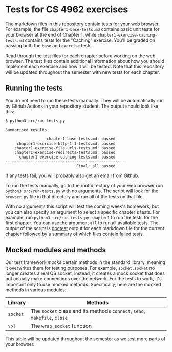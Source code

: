 # Tests for CS 4962 exercises

The markdown files in this repository contain tests for your web browser.
For example, the file `chapter1-base-tests.md` contains basic unit tests
    for your browser at the end of Chapter 1,
    while `chapter1-exercise-caching-tests.md` contains tests
    for the "Caching" exercise.
You'll be graded on passing both the `base` and `exercise` tests.

Read through the test files for each chapter before working on the web
    browser.
The test files contain additional information about how you should
    implement each exercise and how it will be tested.
Note that this repository will be updated throughout the semester with 
   new tests for each chapter.

## Running the tests

You do not need to run these tests manually.
They will be automatically run by Github Actions in your repository student.
The output should look like this:

    $ python3 src/run-tests.py
    
    Summarised results

                      chapter1-base-tests.md: passed
         chapter1-exercise-http-1-1-tests.md: passed
        chapter1-exercise-file-urls-tests.md: passed
        chapter1-exercise-redirects-tests.md: passed
          chapter1-exercise-caching-tests.md: passed
    ----------------------------------------------------
                                   Final: all passed

If any tests fail, you will probably also get an email from Github.

To run the tests manually,
    go to the root directory of your web browser
    run `python3 src/run-tests.py` with no arguments.
The script will look for the `browser.py` file in that directory
    and run all of the tests on that file.

With no arguments this script will test the coming week's homework,
    but you can also specify an 
    argument to select a specific chapter's tests.
For example, run `python3 src/run-tests.py chapter1`
    to run the tests for the first chapter.
You can use the argument `all` to run all available tests.
The output of the script is [doctest](https://docs.python.org/3/library/doctest.html) 
    output for each markdown file for the current chapter followed by a 
    summary of which files contain failed tests.

## Mocked modules and methods

Our test framework _mocks_ certain methods in the standard library,
    meaning it overwrites them for testing purposes.
For example, `socket.socket` no longer creates a real OS socket;
    instead, it creates a mock socket that does not actually make
    connections over the network.
For the tests to work, it's important only to use mocked methods.
Specifically, here are the mocked methods in various modules:

| Library | Methods |
| ------- | ------- |
| `socket` | The `socket` class and its methods `connect`, `send`, `makefile`, `close` |
| `ssl` | The `wrap_socket` function |

This table will be updated throughout the semester
    as we test more parts of your browser.
